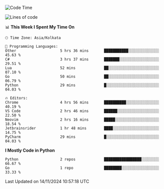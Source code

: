<!--START_SECTION:waka-->
![Code Time](http://img.shields.io/badge/Code%20Time-391%20hrs%2026%20mins-blue)

![Lines of code](https://img.shields.io/badge/From%20Hello%20World%20I%27ve%20Written-387%20lines%20of%20code-blue)

📊 **This Week I Spent My Time On** 

```text
🕑︎ Time Zone: Asia/Kolkata

💬 Programming Languages: 
Other                    5 hrs 36 mins       ███████████░░░░░░░░░░░░░░   45.63 % 
C#                       3 hrs 37 mins       ███████░░░░░░░░░░░░░░░░░░   29.51 % 
Lua                      52 mins             ██░░░░░░░░░░░░░░░░░░░░░░░   07.10 % 
Go                       50 mins             ██░░░░░░░░░░░░░░░░░░░░░░░   06.79 % 
Python                   29 mins             █░░░░░░░░░░░░░░░░░░░░░░░░   04.03 % 

🔥 Editors: 
Chrome                   4 hrs 56 mins       ██████████░░░░░░░░░░░░░░░   40.19 % 
VS Code                  2 hrs 46 mins       ██████░░░░░░░░░░░░░░░░░░░   22.50 % 
Neovim                   2 hrs 16 mins       █████░░░░░░░░░░░░░░░░░░░░   18.54 % 
Jetbrainsrider           1 hr 48 mins        ████░░░░░░░░░░░░░░░░░░░░░   14.75 % 
PyCharm                  29 mins             █░░░░░░░░░░░░░░░░░░░░░░░░   04.03 % 
```

**I Mostly Code in Python** 

```text
Python                   2 repos             █████████████████░░░░░░░░   66.67 % 
Go                       1 repo              ████████░░░░░░░░░░░░░░░░░   33.33 % 
```




 Last Updated on 14/11/2024 10:57:18 UTC
<!--END_SECTION:waka-->
